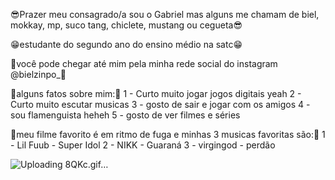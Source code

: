 😎Prazer meu consagrado/a sou o Gabriel mas alguns me chamam de biel, mokkay, mp, suco tang, chiclete, mustang ou cegueta😎

😁estudante do segundo ano do ensino médio na satc😁

🤠você pode chegar até mim pela minha rede social do instagram @bielzinpo_🤠

🤔alguns fatos sobre mim:🤔
1 - Curto muito jogar jogos digitais yeah 
2 - Curto muito escutar musicas
3 - gosto de sair e jogar com os amigos
4 - sou flamenguista heheh
5 - gosto de ver filmes e séries

🤯meu filme favorito é em ritmo de fuga e minhas 3 musicas favoritas são:🤯
1 - Lil Fuub - Super Idol
2 - NIKK - Guaraná
3 - virgingod - perdão


![Uploading 8QKc.gif…]()
